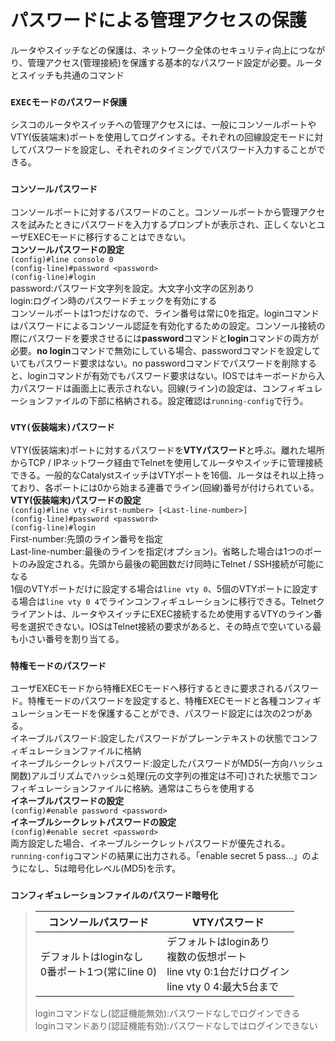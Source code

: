 # パスワードによる管理アクセスの保護
ルータやスイッチなどの保護は、ネットワーク全体のセキュリティ向上につながり、管理アクセス(管理接続)を保護する基本的なパスワード設定が必要。ルータとスイッチも共通のコマンド

### `EXECモードのパスワード保護`
シスコのルータやスイッチへの管理アクセスには、一般にコンソールポートやVTY(仮装端末)ポートを使用してログインする。それぞれの回線設定モードに対してパスワードを設定し、それぞれのタイミングでパスワード入力することができる。

### `コンソールパスワード`
コンソールポートに対するパスワードのこと。コンソールポートから管理アクセスを試みたときにパスワードを入力するプロンプトが表示され、正しくないとユーザEXECモードに移行することはできない。  
**コンソールパスワードの設定**  
`(config)#line console 0`  
`(config-line)#password <password>`  
`(config-line)#login`  
password:パスワード文字列を設定。大文字小文字の区別あり  
login:ログイン時のパスワードチェックを有効にする  
コンソールポートは1つだけなので、ライン番号は常に0を指定。loginコマンドはパスワードによるコンソール認証を有効化するための設定。コンソール接続の際にパスワードを要求させるには**password**コマンドと**login**コマンドの両方が必要。**no login**コマンドで無効にしている場合、passwordコマンドを設定していてもパスワード要求はない。no passwordコマンドでパスワードを削除すると、loginコマンドが有効でもパスワード要求はない。IOSではキーボードから入力パスワードは画面上に表示されない。回線(ライン)の設定は、コンフィギュレーションファイルの下部に格納される。設定確認は`running-config`で行う。

### `VTY(仮装端末)パスワード`
VTY(仮装端末)ポートに対するパスワードを**VTYパスワード**と呼ぶ。離れた場所からTCP / IPネットワーク経由でTelnetを使用してルータやスイッチに管理接続できる。一般的なCatalystスイッチはVTYポートを16個、ルータはそれ以上持っており、各ポートには0から始まる連番でライン(回線)番号が付けられている。  
**VTY(仮装端末)パスワードの設定**  
`(config)#line vty <First-number> [<Last-line-number>]`  
`(config-line)#password <password>`  
`(config-line)#login`  
First-number:先頭のライン番号を指定  
Last-line-number:最後のラインを指定(オプション)。省略した場合は1つのポートのみ設定される。先頭から最後の範囲数だけ同時にTelnet / SSH接続が可能になる  
1個のVTYポートだけに設定する場合は`line vty 0`、5個のVTYポートに設定する場合は`line vty 0 4`でラインコンフィギュレーションに移行できる。Telnetクライアントは、ルータやスイッチにEXEC接続するため使用するVTYのライン番号を選択できない。IOSはTelnet接続の要求があると、その時点で空いている最も小さい番号を割り当てる。

### `特権モードのパスワード`
ユーザEXECモードから特権EXECモードへ移行するときに要求されるパスワード。特権モードのパスワードを設定すると、特権EXECモードと各種コンフィギュレーションモードを保護することができ、パスワード設定には次の2つがある。  
イネーブルパスワード:設定したパスワードがプレーンテキストの状態でコンフィギュレーションファイルに格納  
イネーブルシークレットパスワード:設定したパスワードがMD5(一方向ハッシュ関数)アルゴリズムでハッシュ処理(元の文字列の推定は不可)された状態でコンフィギュレーションファイルに格納。通常はこちらを使用する  
**イネーブルパスワードの設定**  
`(config)#enable password <password>`  
**イネーブルシークレットパスワードの設定**  
`(config)#enable secret <password>`  
両方設定した場合、イネーブルシークレットパスワードが優先される。`running-config`コマンドの結果に出力される。「enable secret 5 pass…」のようになし、5は暗号化レベル(MD5)を示す。

### `コンフィギュレーションファイルのパスワード暗号化`

> |コンソールパスワード                            |VTYパスワード|
> |---------------------------------------------|-----------|
> |デフォルトはloginなし</br>0番ポート1つ(常にline 0)|デフォルトはloginあり</br>複数の仮想ポート</br>line vty 0:1台だけログイン</br>line vty 0 4:最大5台まで|
>
> loginコマンドなし(認証機能無効):パスワードなしでログインできる  
> loginコマンドあり(認証機能有効):パスワードなしではログインできない
